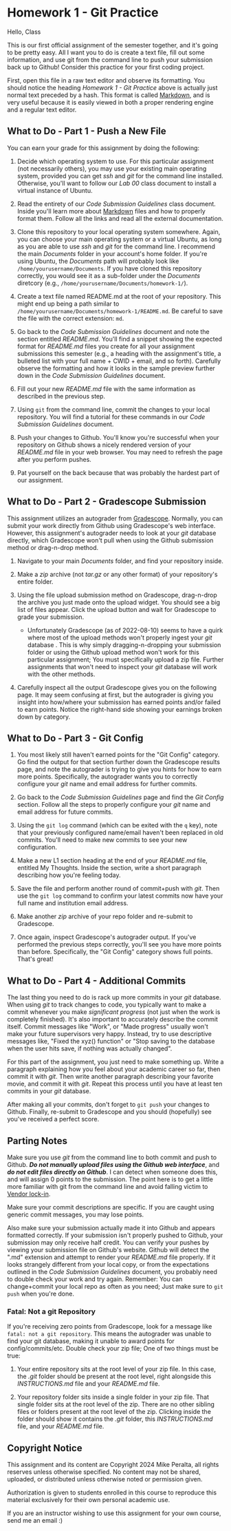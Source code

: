 
# Homework 1 - Git Practice

Hello, Class

This is our first official assignment of the semester together, and it's going to be pretty easy. All I want you to do is create a text file, fill out some information, and use git from the command line to push your submission back up to Github! Consider this practice for your first coding project.

First, open this file in a raw text editor and observe its formatting. You should notice the heading *Homework 1 - Git Practice* above is actually just normal text preceded by a hash. This format is called [Markdown](https://www.markdownguide.org/), and is very useful because it is easily viewed in both a proper rendering engine and a regular text editor.

## What to Do - Part 1 - Push a New File

You can earn your grade for this assignment by doing the following:

1. Decide which operating system to use. For this particular assignment (not necessarily others), you may use your existing main operating system, provided you can get *ssh* and *git* for the command line installed. Otherwise, you'll want to follow our *Lab 00* class document to install a virtual instance of Ubuntu.

2. Read the entirety of our *Code Submission Guidelines* class document. Inside you'll learn more about [Markdown](https://www.markdownguide.org/) files and how to properly format them. Follow all the links and read all the external documentation.

3. Clone this repository to your local operating system somewhere. Again, you can choose your main operating system or a virtual Ubuntu, as long as you are able to use *ssh* and *git* for the command line. I recommend the main *Documents* folder in your account's home folder. If you're using Ubuntu, the *Documents* path will probably look like `/home/yourusername/Documents`. If you have cloned this repository correctly, you would see it as a sub-folder under the *Documents* diretcory (e.g., `/home/yourusername/Documents/homework-1/`).

4. Create a text file named README.md at the root of your repository. This might end up being a path similar to `/home/yourusername/Documents/homework-1/README.md`. Be careful to save the file with the correct extension: `md`.

5. Go back to the *Code Submission Guidelines* document and note the section entitled *README.md*. You'll find a snippet showing the expected format for *README.md* files you create for all your assignment submissions this semester (e.g., a heading with the assignment's title, a bulleted list with your full name + CWID + email, and so forth). Carefully observe the formatting and how it looks in the sample preview further down in the *Code Submission Guidelines* document.

6. Fill out your new *README.md* file with the same information as described in the previous step.

7. Using `git` from the command line, commit the changes to your local repository. You will find a tutorial for these commands in our *Code Submission Guidelines* document.

8. Push your changes to Github. You'll know you're successful when your repository on Github shows a nicely rendered version of your *README.md* file in your web browser. You may need to refresh the page after you perform pushes.

9. Pat yourself on the back because that was probably the hardest part of our assignment.

## What to Do - Part 2 - Gradescope Submission

This assignment utilizes an autograder from [Gradescope](https://www.gradescope.com/). Normally, you can submit your work directly from Github using Gradescope's web interface. However, this assignment's autograder needs to look at your *git* database directly, which Gradescope won't pull when using the Github submission method or drag-n-drop method.

1. Navigate to your main *Documents* folder, and find your repository inside.

2. Make a *zip* archive (not *tar.gz* or any other format) of your repository's entire folder.

3. Using the file upload submission method on Gradescope, drag-n-drop the archive you just made onto the upload widget. You should see a big list of files appear. Click the upload button and wait for Gradescope to grade your submission.

    * Unfortunately Gradescope (as of 2022-08-10) seems to have a quirk where most of the upload methods won't properly ingest your *git* database . This is why simply dragging-n-dropping your submission folder or using the Github upload method won't work for this particular assignment; You must specifically upload a zip file. Further assignments that won't need to inspect your *git* database will work with the other methods.

4. Carefully inspect all the output Gradescope gives you on the following page. It may seem confusing at first, but the autograder is giving you insight into how/where your submission has earned points and/or failed to earn points. Notice the right-hand side showing your earnings broken down by category.

## What to Do - Part 3 - Git Config

1. You most likely still haven't earned points for the "Git Config" category. Go find the output for that section further down the Gradescope results page, and note the autograder is trying to give you hints for how to earn more points. Specifically, the autograder wants you to correctly configure your *git* name and email address for further commits.

2. Go back to the *Code Submission Guidelines* page and find the *Git Config* section. Follow all the steps to properly configure your *git* name and email address for future commits.

3. Using the `git log` command (which can be exited with the `q` key), note that your previously configured name/email haven't been replaced in old commits. You'll need to make new commits to see your new configuration.

4. Make a new L1 section heading at the end of your *README.md* file, entitled My Thoughts. Inside the section, write a short paragraph describing how you're feeling today.

5. Save the file and perform another round of commit+push with *git*. Then use the `git log` command to confirm your latest commits now have your full name and institution email address.

6. Make another *zip* archive of your repo folder and re-submit to Gradescope.

7. Once again, inspect Gradescope's autograder output. If you've performed the previous steps correctly, you'll see you have more points than before. Specifically, the "Git Config" category shows full points. That's great!

## What to Do - Part 4 - Additional Commits

The last thing you need to do is rack up more commits in your *git* database. When using *git* to track changes to code, you typically want to make a commit whenever you make *significant progress* (not just when the work is completely finished). It's also important to accurately describe the commit itself. Commit messages like "Work", or "Made progress" usually won't make your future supervisors very happy. Instead, try to use descriptive messages like, "Fixed the xyz() function" or "Stop saving to the database when the user hits save, if nothing was actually changed".

For this part of the assignment, you just need to make something up. Write a paragraph explaining how you feel about your academic career so far, then commit it with *git*. Then write another paragraph describing your favorite movie, and commit it with *git*. Repeat this process until you have at least ten commits in your *git* database.

After making all your commits, don't forget to `git push` your changes to Github. Finally, re-submit to Gradescope and you should (hopefully) see you've received a perfect score.

## Parting Notes

Make sure you use *git* from the command line to both commit and push to Github. ***Do not manually upload files using the Github web interface***, and ***do not edit files directly on Github***. I can detect when someone does this, and will assign 0 points to the submission. The point here is to get a little more familiar with git from the command line and avoid falling victim to [Vendor lock-in](https://en.wikipedia.org/wiki/Vendor_lock-in).

Make sure your commit descriptions are specific. If you are caught using generic commit messages, you may lose points.

Also make sure your submission actually made it into Github and appears formatted correctly. If your submission isn't properly pushed to Github, your submission may only receive half credit. You can verify your pushes by viewing your submission file on Github's website. Github will detect the ".md" extension and attempt to render your *README.md* file properly. If it looks strangely different from your local copy, or from the expectations outlined in the *Code Submission Guidelines* document, you probably need to double check your work and try again. Remember: You can change+commit your local repo as often as you need; Just make sure to `git push` when you're done.

### Fatal: Not a git Repository

If you're receiving zero points from Gradescope, look for a message like `fatal: not a git repository`. This means the autograder was unable to find your git database, making it unable to award points for config/commits/etc. Double check your zip file; One of two things must be true:

1. Your entire repository sits at the root level of your zip file. In this case, the *.git* folder should be present at the root level, right alongside this *INSTRUCTIONS.md* file and your *README.md* file.

2. Your repository folder sits inside a single folder in your zip file. That single folder sits at the root level of the zip. There are no other sibling files or folders present at the root level of the zip. Clicking inside the folder should show it contains the *.git* folder, this *INSTRUCTIONS.md* file, and your *README.md* file.

## Copyright Notice

This assignment and its content are Copyright 2024 Mike Peralta, all rights reserves unless otherwise specified. No content may not be shared, uploaded, or distributed unless otherwise noted or permission given.

Authorization is given to students enrolled in this course to reproduce this material exclusively for their own personal academic use.

If you are an instructor wishing to use this assignment for your own course, send me an email :)





